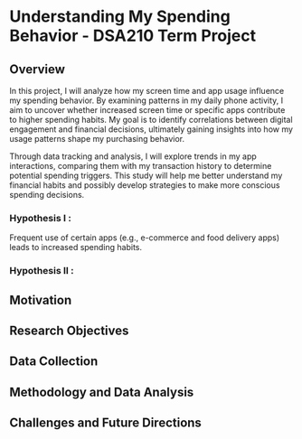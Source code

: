 # Understanding My Spending Behavior - DSA210 Term Project

## Overview
In this project, I will analyze how my screen time and app usage influence my spending behavior. By examining patterns in my daily phone activity, I aim to uncover whether increased screen time or specific apps contribute to higher spending habits. My goal is to identify correlations between digital engagement and financial decisions, ultimately gaining insights into how my usage patterns shape my purchasing behavior.

Through data tracking and analysis, I will explore trends in my app interactions, comparing them with my transaction history to determine potential spending triggers. This study will help me better understand my financial habits and possibly develop strategies to make more conscious spending decisions.

### Hypothesis I :
Frequent use of certain apps (e.g., e-commerce and food delivery apps) leads to increased spending habits.

### Hypothesis II :
 
## Motivation

## Research Objectives

## Data Collection

## Methodology and Data Analysis

## Challenges and Future Directions
